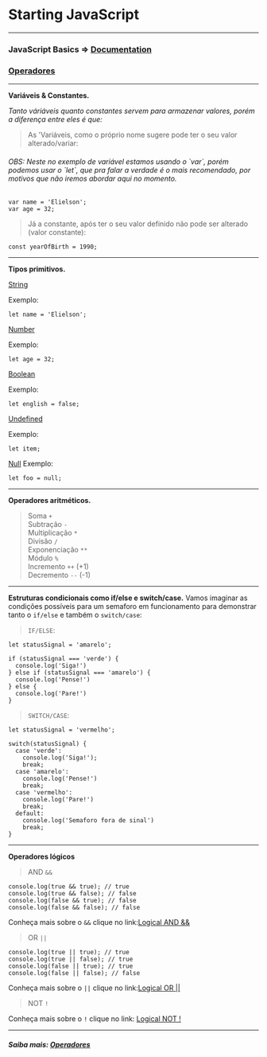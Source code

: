 # Starting JavaScript

_________
### JavaScript Basics => [Documentation](https://developer.mozilla.org/en-US/docs/Learn/Getting_started_with_the_web/JavaScript_basics)  
### [Operadores](https://developer.mozilla.org/pt-BR/docs/Web/JavaScript/Reference/Operators)

_________
**Variáveis & Constantes.**

*Tanto váriáveis quanto constantes servem para armazenar valores, porém a diferença entre eles é que:*


>As 'Variáveis, como o próprio nome sugere pode ter o seu valor alterado/variar:
>
<h6><em> OBS: Neste no exemplo de variável estamos usando o `var`, porém podemos usar o `let`, que pra falar a verdade 
é o mais recomendado, por motivos que não iremos abordar aqui no momento. </em></h6>

```
var name = 'Elielson';
var age = 32;
```

>Já a constante, após ter o seu valor definido não pode ser alterado (valor constante):
```
const yearOfBirth = 1990; 
```
_________
**Tipos primitivos.**

[String](https://developer.mozilla.org/en-US/docs/Web/JavaScript/Reference/Global_Objects/String)

Exemplo:
```
let name = 'Elielson';
```

[Number](https://developer.mozilla.org/en-US/docs/Web/JavaScript/Reference/Global_Objects/Number)

Exemplo:
```
let age = 32;
```

[Boolean](https://developer.mozilla.org/en-US/docs/Web/JavaScript/Reference/Global_Objects/Boolean)

Exemplo:
```
let english = false;
```
[Undefined](https://developer.mozilla.org/en-US/docs/Web/JavaScript/Reference/Global_Objects/Undefined)

Exemplo:
```
let item;
```

[Null](https://developer.mozilla.org/en-US/docs/Web/JavaScript/Reference/Global_Objects/Null)
Exemplo:
```
let foo = null;
```
_________
**Operadores aritméticos.**
 >Soma `+` <br />
 >Subtração `-` <br />
 >Multiplicação `*` <br />
 >Divisão `/` <br />
 >Exponenciação `**` <br />
 >Módulo `%` <br />
 >Incremento `++` (+1) <br />
 >Decremento `--` (-1) <br />

_________
**Estruturas condicionais como if/else e switch/case.**
Vamos imaginar as condições possíveis para um semaforo em funcionamento para demonstrar tanto o `if/else` e também o `switch/case`:
>`IF/ELSE`:
```
let statusSignal = 'amarelo';

if (statusSignal === 'verde') {
  console.log('Siga!')
} else if (statusSignal === 'amarelo') {
  console.log('Pense!')
} else {
  console.log('Pare!')
}
```

>`SWITCH/CASE`:
```
let statusSignal = 'vermelho';

switch(statusSignal) {
  case 'verde':
    console.log('Siga!');
    break;
  case 'amarelo':
    console.log('Pense!')
    break;
  case 'vermelho':
    console.log('Pare!')
    break;
  default:
    console.log('Semaforo fora de sinal')
    break;
}
```
_________
**Operadores lógicos**

>AND `&&`
```
console.log(true && true); // true
console.log(true && false); // false
console.log(false && true); // false
console.log(false && false); // false
```
Conheça mais sobre o `&&` clique no link:[Logical AND &&](https://developer.mozilla.org/en-US/docs/Web/JavaScript/Reference/Operators/Logical_AND)

>OR `||`
```
console.log(true || true); // true
console.log(true || false); // true
console.log(false || true); // true
console.log(false || false); // false
```
Conheça mais sobre o `||` clique no link:[Logical OR ||](https://developer.mozilla.org/en-US/docs/Web/JavaScript/Reference/Operators/Logical_OR)

>NOT `!`

Conheça mais sobre o `!` clique no link: [Logical NOT !](https://developer.mozilla.org/en-US/docs/Web/JavaScript/Reference/Operators/Logical_NOT)
_________
##### Saiba mais: [Operadores](https://developer.mozilla.org/pt-BR/docs/Web/JavaScript/Reference/Operators)
